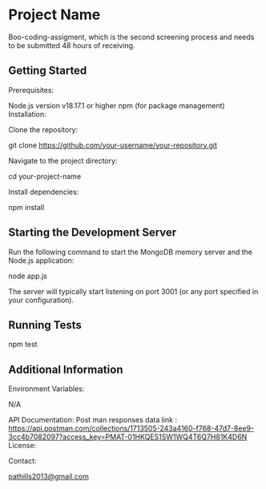 # Project Name

Boo-coding-assigment, which is the second screening process and 
needs to be submitted 48 hours of receiving.

## Getting Started

Prerequisites:

Node.js version v18.17.1 or higher
npm (for package management)
Installation:

Clone the repository:

git clone https://github.com/your-username/your-repository.git

Navigate to the project directory:

cd your-project-name

Install dependencies:

npm install

## Starting the Development Server

Run the following command to start the MongoDB memory server and the Node.js application:

node app.js
 

The server will typically start listening on port 3001 (or any port specified in your configuration).
## Running Tests


npm test

## Additional Information

Environment Variables:

N/A

API Documentation:
Post man responses data link : https://api.postman.com/collections/1713505-243a4160-f768-47d7-8ee9-3cc4b7082097?access_key=PMAT-01HKQES1SW1WQ4T6Q7H81K4D6N
License:


Contact:

pathills2013@gmail.com